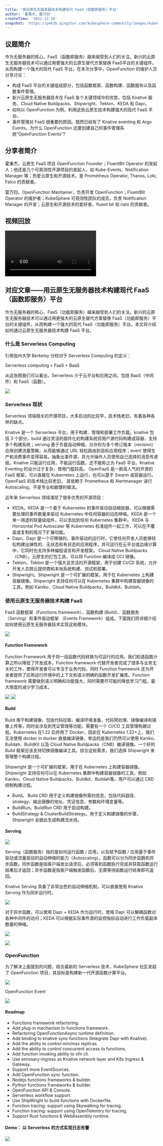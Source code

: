 ```yaml
---
title: '用云原生无服务器技术构建现代 FaaS（函数即服务）平台'
author: '霍秉杰，雷万钧'
createTime: '2021-12-10'
snapshot: 'https://pek3b.qingstor.com/kubesphere-community/images/kubecon2021-ben.png'
---
```


## 议题简介

作为无服务器的核心，FaaS（函数即服务）越来越受到人们的关注。新兴的云原生无服务器技术可以通过用更强大的云原生替代方案替换 FaaS平台的关键组件，从而构建一个强大的现代 FaaS 平台。在本次分享中，OpenFunction 的维护人员分享讨论：

- 构成 FaaS 平台的关键组成部分，包括函数框架、函数构建、函数服务以及函数事件管理。
- 新兴云原生无服务器技术在 FaaS 各个关键领域中的优势，包括 Knative 服务、Cloud Native Buildpacks、Shipwright、Tekton、KEDA 和 Dapr。
- 如何以 OpenFunction 为例，利用这些云原生技术构建强大的现代 FaaS 平台。
- 事件管理对 FaaS 很重要的原因。既然已经有了 Knative eventing 和 Argo Events，为什么 OpenFunction 还要创建自己的事件管理系统“OpenFunction Events”?

## 分享者简介

霍秉杰，云原生 FaaS 项目 OpenFunction Founder；FluentBit Operator 的发起人；他还是几个可观测性开源项目的发起人，如 Kube-Events、Notification Manager 等；热爱云原生和开源技术，是 Prometheus Operator, Thanos, Loki, Falco 的贡献者。

雷万钧，OpenFunction Maintainer，负责开发 OpenFunction；FluentBit Operator 的维护者；KubeSphere 可观测性团队的成员，负责 Notification Manager 的开发；云原生和开源技术的爱好者，fluent bit 和 nats 的贡献者。

## 视频回放

<video id="videoPlayer" controls="" preload="true">
  <source src="https://kubesphere-community.pek3b.qingstor.com/videos/KubeCon2021-China-Ben.mp4" type="video/mp4">
</video>

## 对应文章——用云原生无服务器技术构建现代 FaaS（函数即服务）平台

作为无服务器的核心，FaaS（功能即服务）越来越受到人们的关注。新兴的云原生无服务器技术可以通过用更强大的云原生替代方案替换 FaaS（功能即服务）平台的关键组件，从而构建一个强大的现代 FaaS（功能即服务）平台。本文将介绍如何通过云原生无服务器技术构建 FaaS 平台。

### 什么是 Serverless Computing

引用加州大学 Berkeley 分校对于 Serverless Computing 的定义：

Serverless computing = FaaS + BaaS

从这张图我们可以看出，Serverless 介于云平台和应用之间，包括 BaaS（中间件）和 FaaS（函数）。

![](https://pek3b.qingstor.com/kubesphere-community/images/image-faas-1.png)

### Serverless 现状

Serverless 领域相关的开源项目，大多启动的比较早，技术栈老旧，有着各种各样的缺点。

Knative 是一个 Serverless 平台，用于构建、管理和部署工作负载。knative 包括 3 个部分，build 通过灵活的插件化的构建系统将用户源代码构建成容器，支持多个构建系统；serving 基于负载自动伸缩，允许你为多个修订版本（revision）应用创建流量策略，从而能够通过 URL 轻松路由到目标应用程序；event 使得生产和消费事件变得容易。抽象出事件源，并允许操作人员使用自己选择的消息传递层。Knative 只能运行应用，不能运行函数，还不能称之为 FaaS 平台。Knative Eventing 的设计过于复杂，使用门槛较高。
OpenFaaS 是一款高人气的开源的 FaaS 框架，可以直接在 Kubernetes 上运行，也可以基于 Swarm 或容器运行。OpenFaaS 的技术栈比较老旧， 其依赖于 Prometheus 和 Alertmanager 进⾏ Autoscaling，不是专业和敏捷的做法。

近年来 Serverless 领域涌现了很多优秀的开源项目：

- KEDA。KEDA 是一个基于 Kubernetes 的事件驱动自动缩放器，可以根据需要处理的事件数量来驱动 Kubernetes 中任何容器的动态伸缩。KEDA 是一个单一用途的轻量级组件，可以添加到任何 Kubernetes 集群中。 KEDA 与 Horizontal Pod Autoscaler 等 Kubernetes 标准组件一起工作，可以在不覆盖或复制的情况下扩展功能。 
- Dapr。Dapr 是一个可移植的、事件驱动的运行时，它使任何开发人员能够轻松构建出弹性的、无状态和有状态的应用程序，并可运行在云平台或边缘计算中，它同时也支持多种编程语言和开发框架。
Cloud Native Buildpacks（CNB）。云原生的打包工具，可以将 Function 编译成 OCI 镜像。
- Tekton。Tekton 是一个强大且灵活的开源框架，用于创建 CI/CD 系统，允许开发人员跨云提供商和本地系统构建、测试和部署。
- Shipwright。Shipwright 是一个可扩展的框架，用于在 Kubernetes 上构建容器镜像。Shipwright 支持任何可以在 Kubernetes 集群中构建容器镜像的工具，例如 Kaniko、Cloud Native Buildpacks、Buildkit、Buildah。

### 使用云原生无服务器技术构建 FaaS

FaaS 函数框架（Functions framework）、函数构建 (Build）、函数服务 （Serving）和事件驱动框架 （Events Framework）组成。下面我们将详细介绍如何使用云原生无服务器技术实现这些模块。

![](https://pek3b.qingstor.com/kubesphere-community/images/image-faas-2.png)

#### Function Framework

Function Framework 用于将一段函数代码转换为可运行的应用。我们知道函数计算之所以降低了开发成本，Function framework 代替开发者完成了很多与业务无关的工作，使得开发者可以专注于业务代码，同时 Function framework 还为开发者提供了应用运行环境中的上下文和语义明确的函数开发扩展库。Function framework 需要做到语义明确和功能强大，同时需要尽可能的降低学习门槛，最大限度的减少学习成本。

![](https://pek3b.qingstor.com/kubesphere-community/images/image-faas-3.png)
![](https://pek3b.qingstor.com/kubesphere-community/images/image-faas-4.png)

#### Build
Build 用于构建镜像，包括代码拉取、编译环境准备、代码预处理、镜像编译和镜像上传等，同时会涉及到凭证管理等功能，需要有一个 CI/CD 工具管理构建过程。Kubernetes 在1.22 后弃用了 Docker，因此在 Kubernetes 1.22+上，我们无法使用 docker in docker 直接编译镜像，幸运的是我们仍然可以使用 Kaniko、Buildah、BuildKit 以及 Cloud Native Buildpacks（CNB）编译镜像。一个好的 Build 框架应该支持切换镜像编译工具。综合这些需求，我们选择 Shipwright 来管理整个构建过程。

Shipwright 是一个可扩展的框架，用于在 Kubernetes 上构建容器镜像。Shipwright 支持任何可以在 Kubernetes 集群中构建容器镜像的工具，例如 Kaniko、Cloud Native Buildpacks、Buildkit、Buildah等。用户可以通过 CRD 控制构建过程。

- Build。 Build CRD 用于定义构建镜像所需的信息，包括代码路径、strategy、输出镜像的地址、凭证信息、参数和环境变量等。
- BuildRun。BuildRun CRD 用于启动构建。
- BuildStrategy & ClusterBuildStrategy。用于定义构建镜像的步骤，Shipwright 会据此生成构建流水线。

#### Serving

![](https://pek3b.qingstor.com/kubesphere-community/images/image-faas-5.png)

Serving（函数服务）指的是如何运行函数 / 应用，以及赋予函数 / 应用基于事件驱动或流量驱动的自动伸缩的能力（Autoscaling）。函数可以分为同步函数和异步函数。同步函数是指客户端发出请求后，必须等到函数执行完成并获取函数运行结果后才返回；异步函数是指客户端触发函数后，无需等待函数运行结束即可返回。

Knative Serving 具备了非常出色的自动伸缩机制，可以直接使用 Knative Serving 作为同步运行时。

![](https://pek3b.qingstor.com/kubesphere-community/images/image-faas-6.png)

对于异步函数，可以使用 Dapr + KEDA 作为运行时，使用 Dapr 可以解耦函数对各种中间件的访问；KEDA 可以根据实际事件源的监控指标自动进行工作负载副本数量的伸缩。

![](https://pek3b.qingstor.com/kubesphere-community/images/image-faas-7.png)

![](https://pek3b.qingstor.com/kubesphere-community/images/image-faas-8.png)

### OpenFunction
为了解决上面提到的问题，结合最新的 Serverless 技术，KubeSphere 社区发起了 OpenFunction 项目，其目标是构建新一代开源函数计算平台。

![](https://pek3b.qingstor.com/kubesphere-community/images/image-faas-9.png)

OpenFunction Event 

![](https://pek3b.qingstor.com/kubesphere-community/images/image-faas-10.png)

#### Roadmap

- Functions framework refactoring.
- Add plug-in mechanism to functions framework.
- Refactoring OpenFunctionAsync runtime definition.
- Add binding to knative sync functions (Integrate Dapr with Knative).
- Add the ability to control min/max replicas.
- Add the ability to control concurrent access to functions.
- Add function invoking ability to ofn cli.
- Use emissary-ingress as Knative network layer and K8s Ingress & Gateway.
- Support more EventSources.
- Add OpenFunction sync function.
- Nodejs functions frameworks & builder.
- Python functions frameworks & builder.
- OpenFunction API & Console.
- Serverless workflow support.
- Use ShipWright to build functions with Dockerfile.
- Function tracing: support using Skywalking for tracing.
- Function tracing: support using OpenTelemtry for tracing.
- Support Rust functions & WebAssembly runtime.

#### Demo： 以 Serverless 的方式实现日志告警

![](https://pek3b.qingstor.com/kubesphere-community/images/image-faas-11.png)